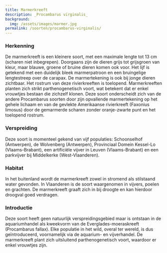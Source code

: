 ```yaml
---
title: Marmerkreeft
description: _Procambarus virginalis_
background:
  img: /assets/images/marmer.jpg
permalink: /soorten/procambarus-virginalis/
---
```

### Herkenning
De marmerkreeft is een kleinere soort, met een maximale lengte tot 13 cm (scharen niet inbegrepen). Doorgaans zijn de dieren grijs tot grijsgroen van kleur, maar blauwe, groene of bruine dieren komen ook voor. Het lijf is getekend met een duidelijk bleek marmerpatroon en een bruingelige lengtestreep over de carapax. De marmertekening is ook bij jonge dieren zichtbaar. Het rostrum van deze rivierkreeften is toelopend. Marmerkreeften planten zich strikt parthenogenetisch voort, wat betekent dat er enkel vrouwtjes bestaan die zichzelf klonen. Deze soort onderscheidt zich van de andere Procambarus soorten door zijn opvallende marmertekening op het gehele lichaam en van de gevlekte Amerikaanse rivierkreeft (Faxonius limosus) door de gemarmerde scharen zonder oranje-zwarte punt en het toelopend rostrum.

### Verspreiding
Deze soort is momenteel gekend van vijf populaties: Schoonselhof (Antwerpen), de Wolvenberg (Antwerpen), Provinciaal Domein Kessel-Lo (Vlaams-Brabant), een artificiële vijver in Leuven (Vlaams-Brabant) en een parkvijver bij Middelkerke (West-Vlaanderen).

### Habitat
In het buitenland wordt de marmerkreeft zowel in stromend als stilstaand water gevonden. In Vlaanderen is de soort waargenomen in vijvers, poelen en grachten. De marmerkreeft graaft zich in bij droogte en kan hierdoor droogval goed verdragen.

### Introductie
Deze soort heeft geen natuurlijk verspreidingsgebied maar is ontstaan in de aquariumhandel als kweekvorm van de Everglades-moeraskreeft (Procambarus fallax). Elke populatie in het wild, overal ter wereld, is dus geïntroduceerd, voornamelijk via de aquarium- en vijverhandel. De marmerkreeft plant zich uitsluitend parthenogenetisch voort, waardoor er enkel vrouwtjes zijn.